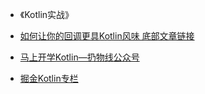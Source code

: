 

- 《Kotlin实战》

- [如何让你的回调更具Kotlin风味 底部文章链接](https://juejin.im/post/5c4f106a6fb9a049de6dc410)

- [马上开学Kotlin—扔物线公众号](https://kaixue.io)

- [掘金Kotlin专栏](https://juejin.im/tag/Kotlin)

